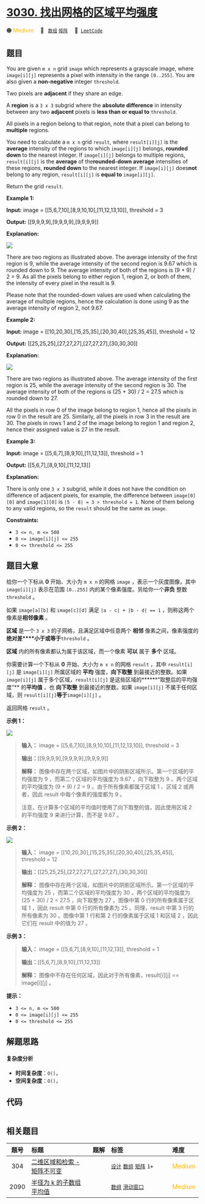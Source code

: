 # [3030. 找出网格的区域平均强度](https://leetcode.com/problems/find-the-grid-of-region-average)

🟠 <font color=#ffb800>Medium</font>&emsp; 🔖&ensp; [`数组`](/tag/array.md) [`矩阵`](/tag/matrix.md)&emsp; 🔗&ensp;[`LeetCode`](https://leetcode.com/problems/find-the-grid-of-region-average)

## 题目

You are given `m x n` grid `image` which represents a grayscale image, where
`image[i][j]` represents a pixel with intensity in the range `[0..255]`. You
are also given a **non-negative** integer `threshold`.

Two pixels are **adjacent** if they share an edge.

A **region** is a `3 x 3` subgrid where the **absolute difference** in
intensity between any two **adjacent** pixels is **less than or equal to**
`threshold`.

All pixels in a region belong to that region, note that a pixel can belong to
**multiple** regions.

You need to calculate a `m x n` grid `result`, where `result[i][j]` is the
**average** intensity of the regions to which `image[i][j]` belongs, **rounded
down** to the nearest integer. If `image[i][j]` belongs to multiple regions,
`result[i][j]` is the **average** of the**rounded-down average** intensities
of these regions, **rounded down** to the nearest integer. If `image[i][j]`
does**not** belong to any region, `result[i][j]` is **equal to**
`image[i][j]`.

Return the grid `result`.



**Example 1:**

**Input:** image = [[5,6,7,10],[8,9,10,10],[11,12,13,10]], threshold = 3

**Output:** [[9,9,9,9],[9,9,9,9],[9,9,9,9]]

**Explanation:**

![](https://assets.leetcode.com/uploads/2023/12/21/example0corrected.png)

There are two regions as illustrated above. The average intensity of the first
region is 9, while the average intensity of the second region is 9.67 which is
rounded down to 9. The average intensity of both of the regions is (9 + 9) / 2
= 9. As all the pixels belong to either region 1, region 2, or both of them,
the intensity of every pixel in the result is 9.

Please note that the rounded-down values are used when calculating the average
of multiple regions, hence the calculation is done using 9 as the average
intensity of region 2, not 9.67.

**Example 2:**

**Input:** image = [[10,20,30],[15,25,35],[20,30,40],[25,35,45]], threshold =
12

**Output:** [[25,25,25],[27,27,27],[27,27,27],[30,30,30]]

**Explanation:**

![](https://assets.leetcode.com/uploads/2023/12/21/example1corrected.png)

There are two regions as illustrated above. The average intensity of the first
region is 25, while the average intensity of the second region is 30. The
average intensity of both of the regions is (25 + 30) / 2 = 27.5 which is
rounded down to 27.

All the pixels in row 0 of the image belong to region 1, hence all the pixels
in row 0 in the result are 25. Similarly, all the pixels in row 3 in the
result are 30. The pixels in rows 1 and 2 of the image belong to region 1 and
region 2, hence their assigned value is 27 in the result.

**Example 3:**

**Input:** image = [[5,6,7],[8,9,10],[11,12,13]], threshold = 1

**Output:** [[5,6,7],[8,9,10],[11,12,13]]

**Explanation:**

There is only one `3 x 3` subgrid, while it does not have the condition on
difference of adjacent pixels, for example, the difference between
`image[0][0]` and `image[1][0]` is `|5 - 8| = 3 > threshold = 1`. None of them
belong to any valid regions, so the `result` should be the same as `image`.



**Constraints:**

  * `3 <= n, m <= 500`
  * `0 <= image[i][j] <= 255`
  * `0 <= threshold <= 255`


## 题目大意

给你一个下标从 **0** 开始、大小为 `m x n` 的网格 `image` ，表示一个灰度图像，其中 `image[i][j]` 表示在范围
`[0..255]` 内的某个像素强度。另给你一个**非负** 整数 `threshold` 。

如果 `image[a][b]` 和 `image[c][d]` 满足 `|a - c| + |b - d| == 1` ，则称这两个像素是**相邻像素**
。

**区域** 是一个 `3 x 3` 的子网格，且满足区域中任意两个 **相邻**
像素之间，像素强度的**绝对差****小于或等于**`threshold` 。

**区域** 内的所有像素都认为属于该区域，而一个像素 **可以** 属于 **多个** 区域。

你需要计算一个下标从 **0** 开始、大小为 `m x n` 的网格 `result` ，其中 `result[i][j]` 是
`image[i][j]` 所属区域的 **平均** 强度，**向下取整** 到最接近的整数。如果 `image[i][j]`
属于多个区域，`result[i][j]` 是这些区域的******“取整后的平均强度”** 的**平均值** ，也 **向下取整** 到最接近的整数。如果
`image[i][j]` 不属于任何区域，则 `result[i][j]`**等于**`image[i][j]` 。

返回网格 `result` 。



**示例 1：**

![](https://assets.leetcode.com/uploads/2023/12/21/example0corrected.png)

> 
> 
> 
> 
> 
> **输入：** image = [[5,6,7,10],[8,9,10,10],[11,12,13,10]], threshold = 3
> 
> **输出：**[[9,9,9,9],[9,9,9,9],[9,9,9,9]]
> 
> **解释：** 图像中存在两个区域，如图片中的阴影区域所示。第一个区域的平均强度为 9 ，而第二个区域的平均强度为 9.67 ，向下取整为 9 。两个区域的平均强度为 (9 + 9) / 2 = 9 。由于所有像素都属于区域 1 、区域 2 或两者，因此 result 中每个像素的强度都为 9 。
> 
> 注意，在计算多个区域的平均值时使用了向下取整的值，因此使用区域 2 的平均强度 9 来进行计算，而不是 9.67 。
> 
> 

**示例 2：**

![](https://assets.leetcode.com/uploads/2023/12/21/example1corrected.png)

> 
> 
> 
> 
> 
> **输入：** image = [[10,20,30],[15,25,35],[20,30,40],[25,35,45]], threshold = 12
> 
> **输出：**[[25,25,25],[27,27,27],[27,27,27],[30,30,30]]
> 
> **解释：** 图像中存在两个区域，如图片中的阴影区域所示。第一个区域的平均强度为 25 ，而第二个区域的平均强度为 30 。两个区域的平均强度为 (25 + 30) / 2 = 27.5 ，向下取整为 27 。图像中第 0 行的所有像素属于区域 1 ，因此 result 中第 0 行的所有像素为 25 。同理，result 中第 3 行的所有像素为 30 。图像中第 1 行和第 2 行的像素属于区域 1 和区域 2 ，因此它们在 result 中的值为 27 。
> 
> 

**示例 3：**

> 
> 
> 
> 
> 
> **输入：** image = [[5,6,7],[8,9,10],[11,12,13]], threshold = 1
> 
> **输出：**[[5,6,7],[8,9,10],[11,12,13]]
> 
> **解释：** 图像中不存在任何区域，因此对于所有像素，result[i][j] == image[i][j] 。
> 
> 



**提示：**

  * `3 <= n, m <= 500`
  * `0 <= image[i][j] <= 255`
  * `0 <= threshold <= 255`


## 解题思路

#### 复杂度分析

- **时间复杂度**：`O()`，
- **空间复杂度**：`O()`，

## 代码

```javascript

```

## 相关题目

<!-- prettier-ignore -->
| 题号 | 标题 | 题解 | 标签 | 难度 |
| :------: | :------ | :------: | :------ | :------ |
| 304 | [二维区域和检索 - 矩阵不可变](https://leetcode.com/problems/range-sum-query-2d-immutable) |  |  [`设计`](/tag/design.md) [`数组`](/tag/array.md) [`矩阵`](/tag/matrix.md) `1+` | <font color=#ffb800>Medium</font> |
| 2090 | [半径为 k 的子数组平均值](https://leetcode.com/problems/k-radius-subarray-averages) |  |  [`数组`](/tag/array.md) [`滑动窗口`](/tag/sliding-window.md) | <font color=#ffb800>Medium</font> |

<style>
.blue {
    background-color: #096dd9;
    padding: 0.25rem 0.5rem;
    margin: 0;
    font-size: 0.85em;
    border-radius: 3px;
    color: white;
    font-weight: 500;
}
table th:first-of-type { width: 10%; }
table th:nth-of-type(2) { width: 35%; }
table th:nth-of-type(3) { width: 10%; }
table th:nth-of-type(4) { width: 35%; }
table th:nth-of-type(5) { width: 10%; }
</style>
